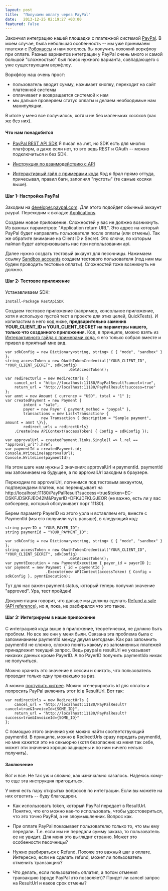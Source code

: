 ```yaml
---
layout: post
title:  "Получаем оплату через PayPal"
date:   2013-12-25 02:19:27 +03:00
featured: False
---
```

Закончил интеграцию нашей площадки с платежной системой [PayPal](http://paypal.com/). В моем случае, была небольшая особенность -- мы уже принимаем платежи с [Робокассы](http://robokassa.ru/) и нам хотелось бы получить похожий воркфлоу при оплате. Разных вариантов интеграции у PayPal очень много и самой большой "сложностью" был поиск нужного варианта, совпадающего с уже существующим воркфлоу.

Воркфлоу наш очень прост: 

- пользователь вводит сумму, нажимает кнопку, переходит на сайт платежной системы
- оплачивает и возвращается системой к нам
- мы дальше проверяем статус оплаты и делаем необходимые нам манипуляции. 

В итоге у меня все получилось, хотя и не без маленьких косяков (как же без них).

#### Что нам понадобится

- [PayPal REST API SDK](https://paypal.github.io/#payments) Я писал на .net, но SDK есть для многих платформ, а даже если нет, то это ведь REST и OAuth -- можно подключиться и без SDK.

- [Инструкция по взаимодействию с API](https://developer.paypal.com/webapps/developer/docs/integration/web/accept-paypal-payment/)

- [Интерактивный гайд с примерами кода](https://devtools-paypal.com/guide/pay_paypal/dotnet?interactive=ON&env=sandbox) Код я брал прямо оттуда, причесывал, правил баги, заполнял "пустоты" (те самые косяки выше).

#### Шаг 1: Настройка PayPal

Заходим на [developer.paypal.com](https://developer.paypal.com). Для этого подойдет обычный аккаунт paypal. Переходим к вкладке [Applications](https://developer.paypal.com/webapps/developer/applications/myapps).

Создаем новое приложение. Сложностей у вас не должно возникнуть. Из важных параметров: "Application return URL". Это адрес на который PayPal будет направлять пользователя после оплаты (или отмены). Так же обратите внимание на Client ID и Secret. Это ключи, по которым пайпал будет авторизовывать нас при использовании api.

Далее нужно создать тестовый аккаунт для песочницы. Нажимаем ссылку [Sandbox accounts](https://developer.paypal.com/webapps/developer/applications/accounts) создаем тестового пользователя (под ним мы будем проводить тестовые оплаты). Сложностей тоже возникнуть не должно.

#### Шаг 2: Тестовое приложение

Устанавливаем SDK:

    Install-Package RestApiSDK

Создаем тестовое приложение (например, консольное приложение, хотя я использую пустой тест в проекте для этих целей, QuickTests). И копипастим в него код ниже, **предварительно заменив YOUR_CLIENT_ID и YOUR_CLIENT_SECRET на параметры нашего, только что созданного приложения.** Код, в принципе, можно взять из [Интерактивного гайда с примерами кода](https://devtools-paypal.com/guide/pay_paypal/dotnet?interactive=ON&env=sandbox), я его только собрал вместе и привел в приятный мне вид.
    
    var sdkConfig = new Dictionary<string, string> { { "mode", "sandbox" } };
    string accessToken = new OAuthTokenCredential("YOUR_CLIENT_ID", "YOUR_CLIENT_SECRET", sdkConfig)
                                .GetAccessToken();

    var redirectUrls = new RedirectUrls {
        cancel_url = "http://localhost:11180/PayPalResult?cancel=true",
        return_url = "http://localhost:11180/PayPalResult?success=true"
    };
    var amnt = new Amount { currency = "USD", total = "1" };
    var createdPayment = new Payment {
            intent = "sale",
            payer = new Payer { payment_method = "paypal" },
            transactions = new List<Transaction> {
                    new Transaction { description = "Sample payment", amount = amnt \}\},
            redirect_urls = redirectUrls}
        .Create(new APIContext(accessToken) { Config = sdkConfig });

    var approvalUrl = createdPayment.links.Single(l => l.rel == "approval_url").href;
    var paymentId = createdPayment.id;
    Console.WriteLine(approvalUrl);
    Console.WriteLine(paymentId);

На этом шаге нам нужны 2 значения: approvalUrl и paymentId. paymentId мы запоминаем на будущее, а по approvalUrl заходим в браузере.

Переходим по approvalUrl, логинимся под тестовым аккаунтом, подтверждаем платеж, нас перекидывает на http://localhost:11180/PayPalResult?success=true&token=EC-DSKFJDSKFJEO42M&PayerID=DFKJDFKLGJEOR (не важно, есть ли у вас вэбсервер, который обслуживает порт 11180).

Берем параметр PayerID из этого урла и вставляем его, вместе с PaymentId (мы его получили чуть раньше), в следующий код:

    string payerID = "YOUR_PAYER_ID";
    string paymentId = "YOUR_PAYMENT_ID";

    var sdkConfig = new Dictionary<string, string> { { "mode", "sandbox" } };
    string accessToken = new OAuthTokenCredential("YOUR_CLIENT_ID", "YOUR_CLIENT_SECRET", sdkConfig)
                                .GetAccessToken();
    var pymntExecution = new PaymentExecution { payer_id = payerID };
    var payment = new Payment { id = paymentId }
                      .Execute(new APIContext(accessToken) { Config = sdkConfig }, pymntExecution);

Тут для нас важен payment.status, который теперь получил значение "approved". Ура, тест пройден!

Документация говорит, что дальше мы должны сделать [Refund a sale (API reference)](https://developer.paypal.com/webapps/developer/docs/api/#refund-a-sale), но я, пока, не разбирался что это такое.


#### Шаг 3: Интегрируем в наше приложение

С интеграцией кода выше в приложение, теоретически, не должно быть проблем. Но все же они у меня были. Связана эта проблема была с запоминанием paymentId между двумя методами. Как раз запомнить paymentId не сложно, сложно понять какому из запомненных платежей принадлежит текущий запрос. Ведь paypal в resultUrl не указывает никаких данных кроме PayerID. А по PayerID получить paymentIdо никак не получиться. 

Можно хранить это значение в сессии и считать, что пользователь проводит только одну транзакцию за раз.

А можно [поступить хитрее](http://stackoverflow.com/a/18970771/983661). Можно сгенерировать id для оплаты и попросить PayPal включить этот id в ResultUrl. Вот так:

    var redirectUrls = new RedirectUrls {
        cancel_url = "http://localhost:11180/PayPalResult?cancel=true&InvoiceId={SOME_ID}",
        return_url = "http://localhost:11180/PayPalResult?success=true&InvoiceId={SOME_ID}"
    };

С помощью этого значения уже можно найти соответствующий paymentId. В принципе, можно в RedirectUrls сразу передать paymentId, но мне кажется это не секьюрно (хотя безопасник из меня так себе, может эти значения хорошо защищены и по ним ничего нельзя получить). 

#### Заключение

Вот и все. Не так уж и сложно, как изначально казалось. Надеюсь кому-то еще эта инструкция пригодиться.

У меня есть пару открытых вопросов по интеграции. Если вы можете на них ответить -- буду благодарен.

- Как использовать token, который PayPal передает в ResultUrl. Понятно, что его можно как-то использовать, чтобы удостовериться, что это точно PayPal, а не злоумышленник. Вопрос как.

- При оплате PayPal показывает пользователю только то, что мы ему передали. Т.е. если мы не передали сумму заказа, то пользователь ее не увидит. Для меня это выглядит странно. Может это особенности песочницы?

- Нужно разбираться с Refund. Похоже это важный шаг в оплате. Интересно, если не сделать refund, может ли пользователь отменить транзакцию? 

- Что делать, если пользователь оплатил, а потом отменил транзакцию (вроде PayPal это позволяет)? Придет ли cancel запрос на ResultUrl и каков срок отмены?

